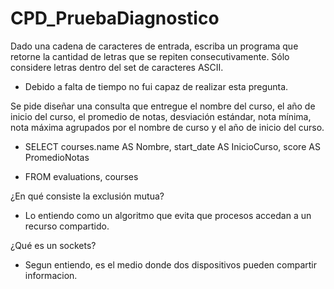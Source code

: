 # CPD_PruebaDiagnostico

Dado una cadena de caracteres de entrada, escriba un programa que retorne la cantidad de letras que se repiten consecutivamente. Sólo considere letras dentro del set de caracteres ASCII.

* Debido a falta de tiempo no fui capaz de realizar esta pregunta.

Se pide diseñar una consulta que entregue el nombre del curso, el año de inicio del curso, el promedio de notas, desviación estándar, nota mínima, nota máxima agrupados por el nombre de curso y el año de inicio del curso.

* SELECT courses.name AS Nombre, start_date AS InicioCurso, score AS PromedioNotas

* FROM evaluations, courses

¿En qué consiste la exclusión mutua?

* Lo entiendo como un algoritmo que evita que procesos accedan a un recurso compartido.

¿Qué es un sockets?

* Segun entiendo, es el medio donde dos dispositivos pueden compartir informacion.
